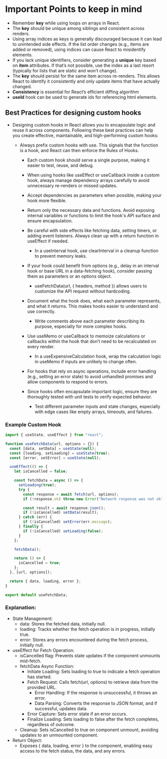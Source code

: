 # Important Points to keep in mind

- Remember **key** while using loops on arrays in React.
- The **key** should be unique among siblings and consistent across renders.
- Using array indices as keys is generally discouraged because it can lead to unintended side effects. If the list order changes (e.g., items are added or removed), using indices can cause React to misidentify elements.
- If you lack unique identifiers, consider generating a **unique** key based on **item** attributes. If that’s not possible, use the index as a last resort (typically for lists that are static and won’t change).
- The **key** should persist for the same item across re-renders. This allows React to identify it consistently and only update items that have actually changed.
- **Consistency** is essential for React’s efficient diffing algorithm
- **useId** hook can be used to generate ids for referencing html elements.

## Best Practices for designing custom hooks

- Designing custom hooks in React allows you to encapsulate logic and reuse it across components. Following these best practices can help you create effective, maintainable, and high-performing custom hooks:

  - Always prefix custom hooks with use. This signals that the function is a hook, and React can then enforce the Rules of Hooks.

    - Each custom hook should serve a single purpose, making it easier to test, reuse, and debug.

    - When using hooks like useEffect or useCallback inside a custom hook, always manage dependency arrays carefully to avoid unnecessary re-renders or missed updates.
    - Accept dependencies as parameters when possible, making your hook more flexible.
    - Return only the necessary data and functions. Avoid exposing internal variables or functions to limit the hook's API surface and ensure encapsulation.

    - Be careful with side effects like fetching data, setting timers, or adding event listeners. Always clean up with a return function in useEffect if needed.

      - In a useInterval hook, use clearInterval in a cleanup function to prevent memory leaks.

    - If your hook could benefit from options (e.g., delay in an interval hook or base URL in a data-fetching hook), consider passing them as parameters or an options object.
      - useFetchData(url, { headers, method }) allows users to customize the API request without hardcoding.
    - Document what the hook does, what each parameter represents, and what it returns. This makes hooks easier to understand and use correctly.
      - Write comments above each parameter describing its purpose, especially for more complex hooks.
    - Use useMemo or useCallback to memoize calculations or callbacks within the hook that don’t need to be recalculated on every render.
      - In a useExpensiveCalculation hook, wrap the calculation logic in useMemo if inputs are unlikely to change often.
    - For hooks that rely on async operations, include error handling (e.g., setting an error state) to avoid unhandled promises and allow components to respond to errors.
    - Since hooks often encapsulate important logic, ensure they are thoroughly tested with unit tests to verify expected behavior.
      - Test different parameter inputs and state changes, especially with edge cases like empty arrays, timeouts, and failures.

### Example Custom Hook

```javascript
import { useState, useEffect } from "react";

function useFetchData(url, options = {}) {
  const [data, setData] = useState(null);
  const [loading, setLoading] = useState(true);
  const [error, setError] = useState(null);

  useEffect(() => {
    let isCancelled = false;

    const fetchData = async () => {
      setLoading(true);
      try {
        const response = await fetch(url, options);
        if (!response.ok) throw new Error("Network response was not ok");

        const result = await response.json();
        if (!isCancelled) setData(result);
      } catch (err) {
        if (!isCancelled) setError(err.message);
      } finally {
        if (!isCancelled) setLoading(false);
      }
    };

    fetchData();

    return () => {
      isCancelled = true;
    };
  }, [url, options]);

  return { data, loading, error };
}

export default useFetchData;
```

### Explanation:

- State Management:
  - data: Stores the fetched data, initially null.
  - loading: Tracks whether the fetch operation is in progress, initially true.
  - error: Stores any errors encountered during the fetch process, initially null.
- useEffect for Fetch Operation:
  - isCancelled flag: Prevents state updates if the component unmounts mid-fetch.
  - fetchData Async Function:
    - Initiate Loading: Sets loading to true to indicate a fetch operation has started.
    - Fetch Request: Calls fetch(url, options) to retrieve data from the provided URL.
      - Error Handling: If the response is unsuccessful, it throws an error.
      - Data Parsing: Converts the response to JSON format, and if successful, updates data.
    - Error Capture: Sets error state if an error occurs.
    - Finalize Loading: Sets loading to false after the fetch completes, regardless of outcome.
  - Cleanup: Sets isCancelled to true on component unmount, avoiding updates to an unmounted component.
- Return Object:
  - Exposes { data, loading, error } to the component, enabling easy access to the fetch status, the data, and any errors.
